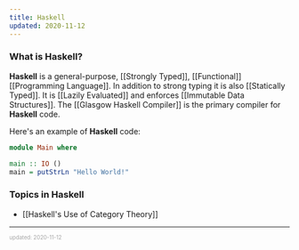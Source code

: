 ```yaml
---
title: Haskell
updated: 2020-11-12
---
```


### What is Haskell?

**Haskell** is a general-purpose, [[Strongly Typed]], [[Functional]] [[Programming Language]]. In addition to strong typing it is also [[Statically Typed]]. It is [[Lazily Evaluated]] and enforces [[Immutable Data Structures]]. The [[Glasgow Haskell Compiler]] is the primary compiler for **Haskell** code.

Here's an example of **Haskell** code:

```haskell
module Main where

main :: IO ()
main = putStrLn "Hello World!"
```

### Topics in Haskell

- [[Haskell's Use of Category Theory]]

---

<sup><sub><font color="#a6a6a6">updated: 2020-11-12</font></sub></sup>

